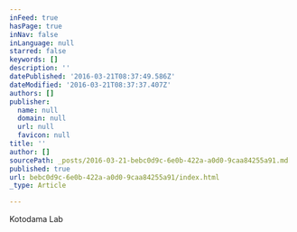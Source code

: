 ```yaml
---
inFeed: true
hasPage: true
inNav: false
inLanguage: null
starred: false
keywords: []
description: ''
datePublished: '2016-03-21T08:37:49.586Z'
dateModified: '2016-03-21T08:37:37.407Z'
authors: []
publisher:
  name: null
  domain: null
  url: null
  favicon: null
title: ''
author: []
sourcePath: _posts/2016-03-21-bebc0d9c-6e0b-422a-a0d0-9caa84255a91.md
published: true
url: bebc0d9c-6e0b-422a-a0d0-9caa84255a91/index.html
_type: Article

---
```

Kotodama Lab